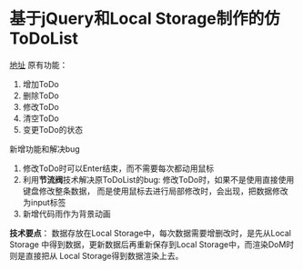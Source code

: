 # 基于jQuery和Local Storage制作的仿ToDoList
[地址](https://13535944743.github.io/todolist/)
原有功能：
1. 增加ToDo
2. 删除ToDo
3. 修改ToDo
4. 清空ToDo
5. 变更ToDo的状态

新增功能和解决bug
1. 修改ToDo时可以Enter结束，而不需要每次都动用鼠标
2. 利用**节流阀**技术解决原ToDoList的bug:
    修改ToDo时，如果不是使用直接使用键盘修改整条数据，
    而是使用鼠标去进行局部修改时，会出现，把数据修改
    为input标签
3. 新增代码雨作为背景动画
    
 **技术要点**：
 数据存放在Local Storage中，每次数据需要增删改时，是先从Local Storage
 中得到数据，更新数据后再重新保存到Local Storage中，而渲染DoM时则是直接把从
 Local Storage得到数据渲染上去。

